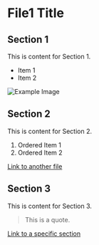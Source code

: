 # File1 Title

## Section 1

This is content for Section 1.

- Item 1
- Item 2

![Example Image](.gitbook/assets/example_image.png)

## Section 2

This is content for Section 2.

1. Ordered Item 1
2. Ordered Item 2

[Link to another file](file2.md)

## Section 3

This is content for Section 3.

> This is a quote.

[Link to a specific section](file2.md#section-1)


